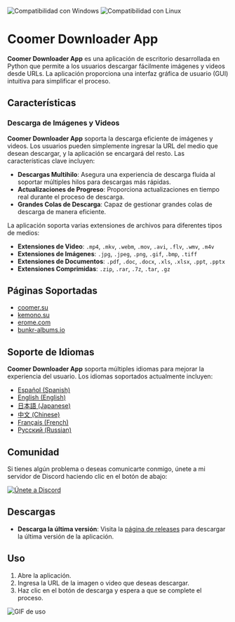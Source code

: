 ![Compatibilidad con Windows](https://img.shields.io/badge/Windows-10%2C%2011-blue)
![Compatibilidad con Linux](https://img.shields.io/badge/Linux-Compatible-green)

# Coomer Downloader App

**Coomer Downloader App** es una aplicación de escritorio desarrollada en Python que permite a los usuarios descargar fácilmente imágenes y videos desde URLs. La aplicación proporciona una interfaz gráfica de usuario (GUI) intuitiva para simplificar el proceso.

## Características

### Descarga de Imágenes y Videos

**Coomer Downloader App** soporta la descarga eficiente de imágenes y videos. Los usuarios pueden simplemente ingresar la URL del medio que desean descargar, y la aplicación se encargará del resto. Las características clave incluyen:

- **Descargas Multihilo**: Asegura una experiencia de descarga fluida al soportar múltiples hilos para descargas más rápidas.
- **Actualizaciones de Progreso**: Proporciona actualizaciones en tiempo real durante el proceso de descarga.
- **Grandes Colas de Descarga**: Capaz de gestionar grandes colas de descarga de manera eficiente.

La aplicación soporta varias extensiones de archivos para diferentes tipos de medios:

- **Extensiones de Video**: `.mp4`, `.mkv`, `.webm`, `.mov`, `.avi`, `.flv`, `.wmv`, `.m4v`
- **Extensiones de Imágenes**: `.jpg`, `.jpeg`, `.png`, `.gif`, `.bmp`, `.tiff`
- **Extensiones de Documentos**: `.pdf`, `.doc`, `.docx`, `.xls`, `.xlsx`, `.ppt`, `.pptx`
- **Extensiones Comprimidas**: `.zip`, `.rar`, `.7z`, `.tar`, `.gz`

## Páginas Soportadas

- [coomer.su](https://coomer.su/)
- [kemono.su](https://kemono.su/)
- [erome.com](https://www.erome.com/)
- [bunkr-albums.io](https://bunkr-albums.io/)

## Soporte de Idiomas

**Coomer Downloader App** soporta múltiples idiomas para mejorar la experiencia del usuario. Los idiomas soportados actualmente incluyen:

- [Español (Spanish)](https://github.com/Emy69/CoomerDL/blob/main/locales/es/README.md)
- [English (English)](https://github.com/Emy69/CoomerDL/blob/main/locales/en/README.md)
- [日本語 (Japanese)](https://github.com/Emy69/CoomerDL/blob/main/locales/ja/README.md)
- [中文 (Chinese)](https://github.com/Emy69/CoomerDL/blob/main/locales/zh/README.md)
- [Français (French)](https://github.com/Emy69/CoomerDL/blob/main/locales/fr/README.md)
- [Русский (Russian)](https://github.com/Emy69/CoomerDL/blob/main/locales/ru/README.md)

## Comunidad

Si tienes algún problema o deseas comunicarte conmigo, únete a mi servidor de Discord haciendo clic en el botón de abajo:

[![Únete a Discord](https://img.shields.io/badge/Join-Discord-7289DA.svg?style=for-the-badge&logo=discord&logoColor=white)](https://discord.gg/ku8gSPsesh)

## Descargas

- **Descarga la última versión**: Visita la [página de releases](https://github.com/Emy69/CoomerDL/releases) para descargar la última versión de la aplicación.

## Uso

1. Abre la aplicación.
2. Ingresa la URL de la imagen o video que deseas descargar.
3. Haz clic en el botón de descarga y espera a que se complete el proceso.

![GIF de uso](https://github.com/Emy69/CoomerDL/blob/main/resources/screenshots/0627.gif)
